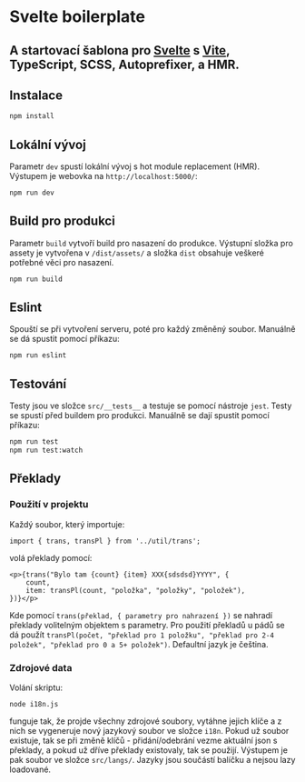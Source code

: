 # Svelte boilerplate

A startovací šablona pro [Svelte](https://svelte.dev) s [Vite](https://vitejs.dev/),
TypeScript, SCSS, Autoprefixer, a HMR.
---

## Instalace

```bash
npm install
```
## Lokální vývoj

Parametr `dev` spustí lokální vývoj s hot module replacement (HMR). Výstupem je webovka na `http://localhost:5000/`:

```bash
npm run dev
```

## Build pro produkci

Parametr `build` vytvoří build pro nasazení do produkce. Výstupní složka pro assety je vytvořena v `/dist/assets/` a složka `dist` obsahuje veškeré potřebné věci pro nasazení.

```bash
npm run build
```

## Eslint

Spouští se při vytvoření serveru, poté pro každý změněný soubor. Manuálně se dá spustit pomocí příkazu:

```bash
npm run eslint
```

## Testování

Testy jsou ve složce `src/__tests__` a testuje se pomocí nástroje `jest`. Testy se spustí před buildem pro produkci.
Manuálně se dají spustit pomocí příkazu:

```bash
npm run test
npm run test:watch
```

## Překlady

### Použití v projektu

Každý soubor, který importuje:
```
import { trans, transPl } from '../util/trans';
```
volá překlady pomocí:
```
<p>{trans("Bylo tam {count} {item} XXX{sdsdsd}YYYY", {
	count,
	item: transPl(count, "položka", "položky", "položek"),
})}</p>
```
Kde pomocí `trans(překlad, { parametry pro nahrazení })` se nahradí překlady volitelným objektem s parametry.
Pro použití překladů u pádů se dá použít `transPl(počet, "překlad pro 1 položku", "překlad pro 2-4 položek", "překlad pro 0 a 5+ položek")`.
Defaultní jazyk je čeština.

### Zdrojové data

Volání skriptu:

```
node i18n.js
```

funguje tak, že projde všechny zdrojové soubory, vytáhne jejich klíče a z nich se vygeneruje nový jazykový soubor ve složce `i18n`.
Pokud už soubor existuje, tak se při změně klíčů - přidání/odebrání vezme aktuální json s překlady, a pokud už dříve překlady existovaly, tak se použijí.
Výstupem je pak soubor ve složce `src/langs/`. Jazyky jsou součástí balíčku a nejsou lazy loadované.
